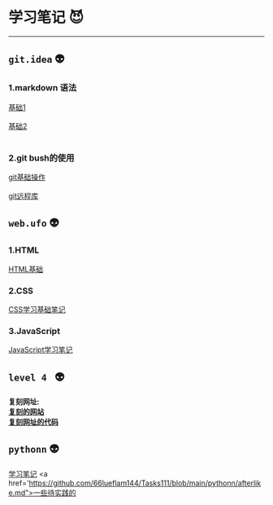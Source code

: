 # 学习笔记 :smiling_imp:

----
## `git.idea` :alien:
### 1.markdown 语法
<a href="https://github.com/AntitiBUTwon/Tasks/blob/master/git.idea/helloMarkdown2E.md">基础1</a> <br> <br> <a href="https://github.com/AntitiBUTwon/Tasks/blob/master/git.idea/markdown-test.md">基础2</a> <br><br>
### 2.git bush的使用
<a href="https://github.com/AntitiBUTwon/Tasks/blob/master/git.idea/learn%20for%20git.md">git基础操作</a> <br><br> <a href="https://github.com/AntitiBUTwon/Tasks/blob/master/git.idea/remote%20git.md">git远程库</a>

## `web.ufo` :alien:
### 1.HTML
<a href="https://github.com/AntitiBUTwon/Tasks/blob/master/web.ufo/learn-HTML.md">HTML基础</a>

### 2.CSS
<a href="https://github.com/66lueflam144/Tasks111/blob/main/web.ufo/CSSstudying.md">CSS学习基础笔记</a>

### 3.JavaScript
<a href=https://github.com/66lueflam144/Tasks111/blob/main/web.ufo/javascriptlearn.md>JavaScript学习笔记</a>


## `level 4 ` :alien:
<b>复刻网址:<br><a href="https://66lueflam144.github.io/demo1/test2/test.html" title="double take">复刻的网站</a></b><br>
<b><a href="https://github.com/66lueflam144/demo1/tree/master/test2" title="lipstick on class">复刻网址的代码</a></b>

## `pythonn` :alien:
<a href="https://github.com/66lueflam144/Tasks111/blob/main/pythonn/dittto.md">学习笔记</a>
<a href='https://github.com/66lueflam144/Tasks111/blob/main/pythonn/afterlike.md">一些待实践的</a>
